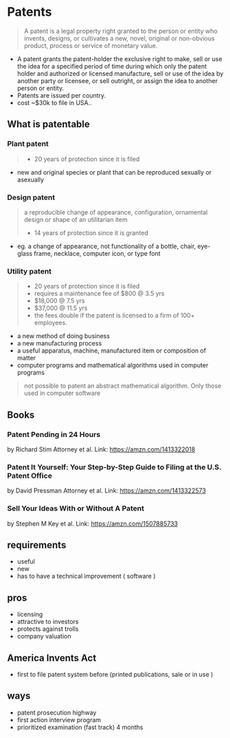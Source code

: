 # Patents
> A patent is a legal property right granted to the person or entity who invents, designs, or cultivates a new, novel, original or non-obvious product, process or service of monetary value.
 
- A patent grants the patent-holder the exclusive right to make, sell or use the idea for a specified period of time during which only the patent holder and authorized or licensed manufacture, sell or use of the idea by another party or licensee, or sell outright, or assign the idea to another person or entity.
- Patents are issued per country.
- cost ~$30k to file in USA.. 

## What is patentable


### Plant patent
> - 20 years of protection since it is filed

- new and original species or plant that can be reproduced sexually or asexually

### Design patent
> a reproducible change of appearance, configuration, ornamental design or shape of an utilitarian item
> - 14 years of protection since it is granted

- eg. a change of appearance, not functionality of a bottle, chair, eye-glass frame, necklace, computer icon, or type font


### Utility patent
> - 20 years of protection since it is filed
> - requires a maintenance fee of $800 @ 3.5 yrs
> - $18,000 @ 7.5 yrs
> - $37,000 @ 11.5 yrs
> - the fees double if the patent is licensed to a firm of 100+ employees.

- a new method of doing business
- a new manufacturing process
- a useful apparatus, machine, manufactured item or composition of matter 
- computer programs and mathematical algorithms used in computer programs 

> not possible to patent an abstract mathematical algorithm. Only those used in computer software

## Books

### Patent Pending in 24 Hours 
by Richard Stim Attorney et al. 
Link: https://amzn.com/1413322018

### Patent It Yourself: Your Step-by-Step Guide to Filing at the U.S. Patent Office 
by David Pressman Attorney et al. 
Link: https://amzn.com/1413322573

### Sell Your Ideas With or Without A Patent 
by Stephen M Key et al. 
Link: https://amzn.com/1507885733

## requirements
- useful
- new
- has to have a technical improvement ( software )

## pros
- licensing
- attractive to investors
- protects against trolls
- company valuation


## America Invents Act
- first to file patent system before (printed publications, sale or in use ) 

## ways
- patent prosecution highway
- first action interview program
- prioritized examination (fast track) 4 months
